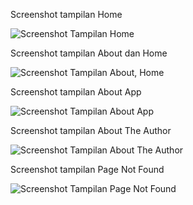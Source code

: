 Screenshot tampilan Home

![Screenshot Tampilan Home](https://user-images.githubusercontent.com/83440868/191915130-35191c50-93d5-4c0e-933e-8b2feaa18c2e.JPEG)

Screenshot tampilan About dan Home

![Screenshot Tampilan About, Home](https://user-images.githubusercontent.com/83440868/191915169-e7ff6494-4577-44ce-9204-6e4142183aa8.JPEG)

Screenshot tampilan About App

![Screenshot Tampilan About App](https://user-images.githubusercontent.com/83440868/191915160-97154c20-d401-48e4-b1e6-d2d6822b99ea.JPEG)

Screenshot tampilan About The Author

![Screenshot Tampilan About The Author](https://user-images.githubusercontent.com/83440868/191915165-aa3e7bfa-55f1-4002-906c-cce53c0eff28.JPEG)

Screenshot tampilan Page Not Found

![Screenshot Tampilan Page Not Found](https://user-images.githubusercontent.com/83440868/191915171-444d35e2-41b1-47d3-9bbd-9c0105d6e9ee.JPEG)
